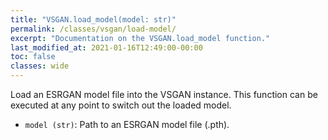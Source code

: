 ```yaml
---
title: "VSGAN.load_model(model: str)"
permalink: /classes/vsgan/load-model/
excerpt: "Documentation on the VSGAN.load_model function."
last_modified_at: 2021-01-16T12:49:00-00:00
toc: false
classes: wide
---
```


Load an ESRGAN model file into the VSGAN instance. This function can be executed at any point to switch out the loaded model.

- `model (str)`: Path to an ESRGAN model file (.pth).
